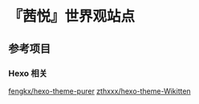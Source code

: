 # 『茜悦』世界观站点

## 参考项目

### Hexo 相关

[fengkx/hexo-theme-purer](https://github.com/fengkx/hexo-theme-purer)
[zthxxx/hexo-theme-Wikitten](https://github.com/zthxxx/hexo-theme-Wikitten)
